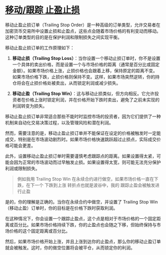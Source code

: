 # [移动/跟踪 止盈止损](/2024/03/trailing_stop_order.md)

移动止盈止损订单（Trailing Stop Order）是一种高级的订单类型，允许交易者在加密货币交易所中设置止损和止盈点，这些点会随着市场价格的有利变动而移动。这种订单类型的目的是在保护利润和限制损失之间实现平衡。

移动止盈止损订单的工作原理如下：

1. **移动止损（Trailing Stop Loss）**：当你设置一个移动止损订单时，你不是设置一个具体的卖出价格，而是设置一个与市场价格的距离（通常是百分比或固定金额）。如果市场价格上涨，止损价格也会跟着上移，保持原定的距离不变。如果市场价格下跌，止损价格则保持不变。这样，如果市场突然逆转，你的持仓将会在止损价格处被卖出，从而锁定利润或减少损失。

2. **移动止盈（Trailing Stop Win）**：这与移动止损类似，但方向相反。它允许投资者在价格上涨时锁定利润，并在价格开始下跌时卖出，避免了之前未实现的利润转变为损失。

移动止盈止损订单非常适合那些不能时时监控市场的投资者，因为它们提供了一种机制来自动化交易决策过程，以及管理风险和潜在利润。

然而，需要注意的是，移动止盈止损订单并不能保证在设定的价格被触发时一定能成交，特别是在市场波动剧烈时。如果市场价格快速跳跃超过止损点，实际成交价格可能会更差。

此外，设置移动止盈止损订单时需要谨慎考虑跟踪点的距离。如果设置得太紧，可能会因为正常的市场波动而过早触发止损。如果设置得太宽，则可能无法充分保护利润或限制损失。

> 例如我用 Trailing Stop Win 在永续合约进行做空，如果市场价格一直在下跌，在下一个 下跌到上涨 转折点也就是波谷中，我的 跟踪止盈会被触发进行止盈

是的，你的理解是正确的。当你在永续合约中做空，并设置了 Trailing Stop Win（移动止盈）订单时，你的目标是在价格下跌时获取利润。

在这种情况下，你会设置一个跟踪止盈点，这个点是相对于市场价格的一个固定距离或百分比。如果市场价格持续下跌，你的止盈点也会随之下移，但始终保持与市场价格的这个固定距离或百分比。

然后，如果市场价格开始上涨，并且上涨到达你的止盈点，那么你的移动止盈订单就会被触发。这时，你的做空位置将会被平仓，从而锁定你的利润。
